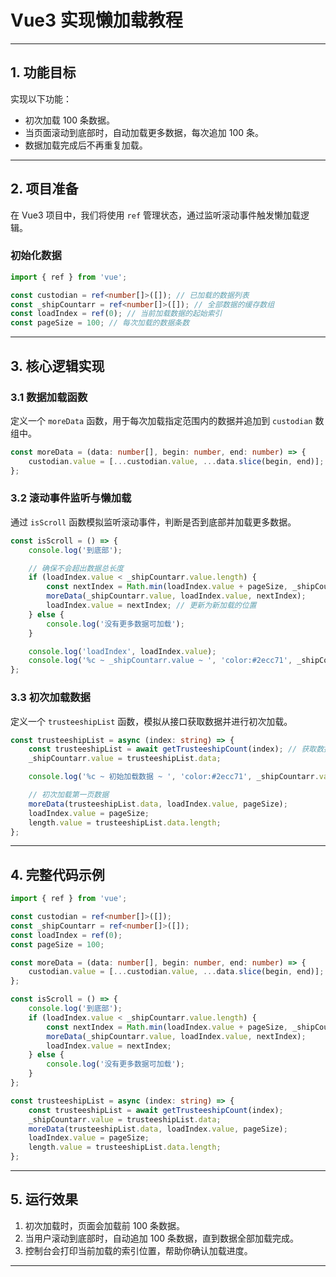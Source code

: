 # Vue3 实现懒加载教程

---

## 1. 功能目标

实现以下功能：

-   初次加载 100 条数据。
-   当页面滚动到底部时，自动加载更多数据，每次追加 100 条。
-   数据加载完成后不再重复加载。

---

## 2. 项目准备

在 Vue3 项目中，我们将使用 `ref` 管理状态，通过监听滚动事件触发懒加载逻辑。

### 初始化数据

```typescript
import { ref } from 'vue';

const custodian = ref<number[]>([]); // 已加载的数据列表
const _shipCountarr = ref<number[]>([]); // 全部数据的缓存数组
const loadIndex = ref(0); // 当前加载数据的起始索引
const pageSize = 100; // 每次加载的数据条数
```

---

## 3. 核心逻辑实现

### 3.1 数据加载函数

定义一个 `moreData` 函数，用于每次加载指定范围内的数据并追加到 `custodian` 数组中。

```typescript
const moreData = (data: number[], begin: number, end: number) => {
	custodian.value = [...custodian.value, ...data.slice(begin, end)];
};
```

### 3.2 滚动事件监听与懒加载

通过 `isScroll` 函数模拟监听滚动事件，判断是否到底部并加载更多数据。

```typescript
const isScroll = () => {
	console.log('到底部');

	// 确保不会超出数据总长度
	if (loadIndex.value < _shipCountarr.value.length) {
		const nextIndex = Math.min(loadIndex.value + pageSize, _shipCountarr.value.length);
		moreData(_shipCountarr.value, loadIndex.value, nextIndex);
		loadIndex.value = nextIndex; // 更新为新加载的位置
	} else {
		console.log('没有更多数据可加载');
	}

	console.log('loadIndex', loadIndex.value);
	console.log('%c ~ _shipCountarr.value ~ ', 'color:#2ecc71', _shipCountarr.value);
};
```

### 3.3 初次加载数据

定义一个 `trusteeshipList` 函数，模拟从接口获取数据并进行初次加载。

```typescript
const trusteeshipList = async (index: string) => {
	const trusteeshipList = await getTrusteeshipCount(index); // 获取数据
	_shipCountarr.value = trusteeshipList.data;

	console.log('%c ~ 初始加载数据 ~ ', 'color:#2ecc71', _shipCountarr.value);

	// 初次加载第一页数据
	moreData(trusteeshipList.data, loadIndex.value, pageSize);
	loadIndex.value = pageSize;
	length.value = trusteeshipList.data.length;
};
```

---

## 4. 完整代码示例

```typescript
import { ref } from 'vue';

const custodian = ref<number[]>([]);
const _shipCountarr = ref<number[]>([]);
const loadIndex = ref(0);
const pageSize = 100;

const moreData = (data: number[], begin: number, end: number) => {
	custodian.value = [...custodian.value, ...data.slice(begin, end)];
};

const isScroll = () => {
	console.log('到底部');
	if (loadIndex.value < _shipCountarr.value.length) {
		const nextIndex = Math.min(loadIndex.value + pageSize, _shipCountarr.value.length);
		moreData(_shipCountarr.value, loadIndex.value, nextIndex);
		loadIndex.value = nextIndex;
	} else {
		console.log('没有更多数据可加载');
	}
};

const trusteeshipList = async (index: string) => {
	const trusteeshipList = await getTrusteeshipCount(index);
	_shipCountarr.value = trusteeshipList.data;
	moreData(trusteeshipList.data, loadIndex.value, pageSize);
	loadIndex.value = pageSize;
	length.value = trusteeshipList.data.length;
};
```

---

## 5. 运行效果

1. 初次加载时，页面会加载前 100 条数据。
2. 当用户滚动到底部时，自动追加 100 条数据，直到数据全部加载完成。
3. 控制台会打印当前加载的索引位置，帮助你确认加载进度。

---
